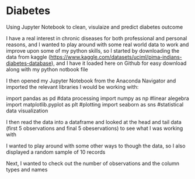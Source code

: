 # Diabetes
Using Jupyter Notebook to clean, visulaize and predict diabetes outcome

I have a real interest in chronic diseases for both professional and personal reasons, and I wanted to play around with some real world data to work and improve upon some of my python skills, so I started by downloading the data from kaggle (https://www.kaggle.com/datasets/uciml/pima-indians-diabetes-database), and I have it loaded here on Github for easy download along with my python notbook file

I then opened my Jupyter Notebook from the Anaconda Navigator and imported the relevant libraries I would be working with:

import pandas as pd #data processing
import numpy as np #linear alegebra                        
import matplotlib.pyplot as plt #plotting
import seaborn as sns #statistical data visualization
  
I then read the data into a dataframe and looked at the head and tail data (first 5 observations and final 5 obeservations) to see what I was working with

I wanted to play around with some other ways to though the data, so I also displayed a random sample of 10 records

Next, I wanted to check out the number of observations and the column types and names
  
